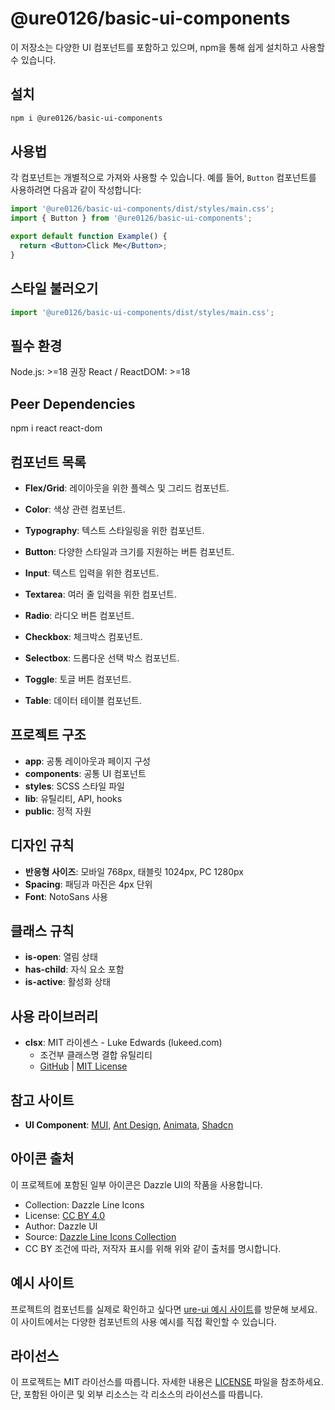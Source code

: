 # @ure0126/basic-ui-components

이 저장소는 다양한 UI 컴포넌트를 포함하고 있으며, npm을 통해 쉽게 설치하고 사용할 수 있습니다.

## 설치

```bash
npm i @ure0126/basic-ui-components
```

## 사용법

각 컴포넌트는 개별적으로 가져와 사용할 수 있습니다. 예를 들어, `Button` 컴포넌트를 사용하려면 다음과 같이 작성합니다:

```jsx
import '@ure0126/basic-ui-components/dist/styles/main.css';
import { Button } from '@ure0126/basic-ui-components';

export default function Example() {
  return <Button>Click Me</Button>;
}
```

## 스타일 불러오기
```jsx
import '@ure0126/basic-ui-components/dist/styles/main.css';
```

## 필수 환경
Node.js: >=18 권장
React / ReactDOM: >=18

## Peer Dependencies
npm i react react-dom

## 컴포넌트 목록


- **Flex/Grid**: 레이아웃을 위한 플렉스 및 그리드 컴포넌트.

- **Color**: 색상 관련 컴포넌트.

- **Typography**: 텍스트 스타일링을 위한 컴포넌트.

- **Button**: 다양한 스타일과 크기를 지원하는 버튼 컴포넌트.

- **Input**: 텍스트 입력을 위한 컴포넌트.

- **Textarea**: 여러 줄 입력을 위한 컴포넌트.

- **Radio**: 라디오 버튼 컴포넌트.

- **Checkbox**: 체크박스 컴포넌트.

- **Selectbox**: 드롭다운 선택 박스 컴포넌트.

- **Toggle**: 토글 버튼 컴포넌트.

- **Table**: 데이터 테이블 컴포넌트.

## 프로젝트 구조

- **app**: 공통 레이아웃과 페이지 구성
- **components**: 공통 UI 컴포넌트
- **styles**: SCSS 스타일 파일
- **lib**: 유틸리티, API, hooks
- **public**: 정적 자원

## 디자인 규칙

- **반응형 사이즈**: 모바일 768px, 태블릿 1024px, PC 1280px
- **Spacing**: 패딩과 마진은 4px 단위
- **Font**: NotoSans 사용

## 클래스 규칙

- **is-open**: 열림 상태
- **has-child**: 자식 요소 포함
- **is-active**: 활성화 상태

## 사용 라이브러리


- **clsx**: MIT 라이센스 - Luke Edwards (lukeed.com)
  - 조건부 클래스명 결합 유틸리티
  - [GitHub](https://github.com/lukeed/clsx) | [MIT License](https://github.com/lukeed/clsx/blob/master/license)



## 참고 사이트

- **UI Component**: [MUI](https://mui.com/material-ui/all-components/), [Ant Design](https://ant.design/components/button), [Animata](https://animata.design/docs/button), [Shadcn](https://ui.shadcn.com/docs)


## 아이콘 출처

이 프로젝트에 포함된 일부 아이콘은 Dazzle UI의 작품을 사용합니다.
- Collection: Dazzle Line Icons
- License: [CC BY 4.0](https://www.svgrepo.com/page/licensing/#CC%20Attribution)
- Author: Dazzle UI
- Source: [Dazzle Line Icons Collection](https://www.svgrepo.com/collection/dazzle-line-icons/)
- CC BY 조건에 따라, 저작자 표시를 위해 위와 같이 출처를 명시합니다.

## 예시 사이트

프로젝트의 컴포넌트를 실제로 확인하고 싶다면 [ure-ui 예시 사이트](https://ure-ui.netlify.app/)를 방문해 보세요. 이 사이트에서는 다양한 컴포넌트의 사용 예시를 직접 확인할 수 있습니다.

## 라이선스

이 프로젝트는 MIT 라이선스를 따릅니다. 자세한 내용은 [LICENSE](./LICENSE) 파일을 참조하세요.
단, 포함된 아이콘 및 외부 리소스는 각 리소스의 라이선스를 따릅니다.